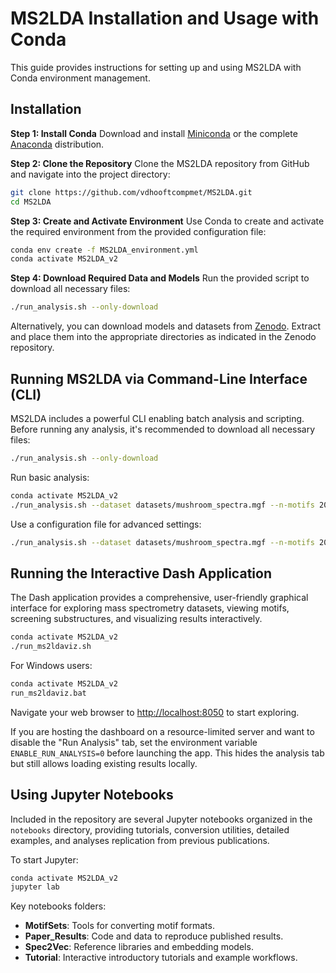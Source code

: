
# MS2LDA Installation and Usage with Conda

This guide provides instructions for setting up and using MS2LDA with Conda environment management.

## Installation

**Step 1: Install Conda**
Download and install [Miniconda](https://docs.conda.io/en/latest/miniconda.html) or the complete [Anaconda](https://www.anaconda.com/products/distribution) distribution.

**Step 2: Clone the Repository**
Clone the MS2LDA repository from GitHub and navigate into the project directory:

```bash
git clone https://github.com/vdhooftcompmet/MS2LDA.git
cd MS2LDA
```

**Step 3: Create and Activate Environment**
Use Conda to create and activate the required environment from the provided configuration file:

```bash
conda env create -f MS2LDA_environment.yml
conda activate MS2LDA_v2
```

**Step 4: Download Required Data and Models**
Run the provided script to download all necessary files:

```bash
./run_analysis.sh --only-download
```

Alternatively, you can download models and datasets from [Zenodo](https://zenodo.org/records/15003249). Extract and place them into the appropriate directories as indicated in the Zenodo repository.

## Running MS2LDA via Command-Line Interface (CLI)

MS2LDA includes a powerful CLI enabling batch analysis and scripting. Before running any analysis, it's recommended to download all necessary files:

```bash
./run_analysis.sh --only-download
```

Run basic analysis:

```bash
conda activate MS2LDA_v2
./run_analysis.sh --dataset datasets/mushroom_spectra.mgf --n-motifs 200 --n-iterations 5000 --output-folder cli_results
```

Use a configuration file for advanced settings:

```bash
./run_analysis.sh --dataset datasets/mushroom_spectra.mgf --n-motifs 200 --n-iterations 5000 --output-folder test_results --config default_config.json
```

## Running the Interactive Dash Application

The Dash application provides a comprehensive, user-friendly graphical interface for exploring mass spectrometry datasets, viewing motifs, screening substructures, and visualizing results interactively.

```bash
conda activate MS2LDA_v2
./run_ms2ldaviz.sh
```

For Windows users:
```bash
conda activate MS2LDA_v2
run_ms2ldaviz.bat
```

Navigate your web browser to [http://localhost:8050](http://localhost:8050) to start exploring.

If you are hosting the dashboard on a resource-limited server and want to disable
the "Run Analysis" tab, set the environment variable `ENABLE_RUN_ANALYSIS=0`
before launching the app. This hides the analysis tab but still allows loading
existing results locally.

## Using Jupyter Notebooks

Included in the repository are several Jupyter notebooks organized in the `notebooks` directory, providing tutorials, conversion utilities, detailed examples, and analyses replication from previous publications.

To start Jupyter:
```bash
conda activate MS2LDA_v2
jupyter lab
```

Key notebooks folders:

* **MotifSets**: Tools for converting motif formats.
* **Paper\_Results**: Code and data to reproduce published results.
* **Spec2Vec**: Reference libraries and embedding models.
* **Tutorial**: Interactive introductory tutorials and example workflows.
